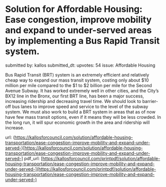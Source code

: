 # Solution for Affordable Housing: Ease congestion, improve mobility and expand to under-served areas by implementing a Bus Rapid Transit system. #

submitted by: kallos
submitted_dt: 
upvotes: 54
issue: Affordable Housing

Bus Rapid Transit (BRT) system is an extremely efficient and relatively cheap way to expand our mass transit system, costing only about $10 million per mile compared to the $1 to $2 billion per mile for the Second Avenue Subway. It has worked extremely well in other cities, and the City’s BX12 line in the Bronx, our first BRT line, has been a major success, increasing ridership and decreasing travel time. We should look to barrier-off bus lanes to improve speed and service to the level of the subway system. We must also work to build a BRT system in areas that as of now have few mass transit options, even if it means they will be less crowded. In the long run, it will spur economic growth in the area and ridership will increase.

url: (https://kallosforcouncil.com/solution/affordable-housing-transportation/ease-congestion-improve-mobility-and-expand-under-served-)[https://kallosforcouncil.com/solution/affordable-housing-transportation/ease-congestion-improve-mobility-and-expand-under-served-]
pdf_url: [https://kallosforcouncil.com/printpdf/solution/affordable-housing-transportation/ease-congestion-improve-mobility-and-expand-under-served-](https://kallosforcouncil.com/printpdf/solution/affordable-housing-transportation/ease-congestion-improve-mobility-and-expand-under-served-)